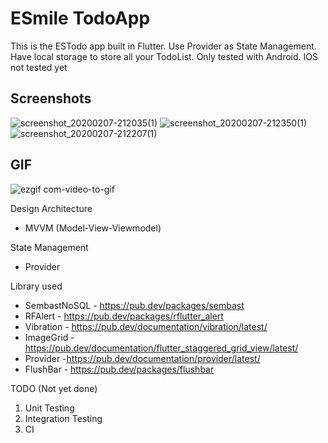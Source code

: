# ESmile TodoApp

This is the ESTodo app built in Flutter. Use Provider as State Management. Have local storage to store all your TodoList. Only tested with Android. IOS not tested yet

## Screenshots

![screenshot_20200207-212035(1)](https://user-images.githubusercontent.com/14199227/74034569-837b5500-49f3-11ea-9eb7-bb859fef3b0a.jpg)
![screenshot_20200207-212350(1)](https://user-images.githubusercontent.com/14199227/74034583-8f671700-49f3-11ea-84f1-aa14815c29b5.jpg)
![screenshot_20200207-212207(1)](https://user-images.githubusercontent.com/14199227/74034602-98f07f00-49f3-11ea-8217-68b787956a5c.jpg)



## GIF

![ezgif com-video-to-gif](https://user-images.githubusercontent.com/14199227/74035190-c4279e00-49f4-11ea-9e94-8573ea2085e1.gif)


Design Architecture
- MVVM (Model-View-Viewmodel)

State Management
- Provider

Library used
  - SembastNoSQL - https://pub.dev/packages/sembast
  - RFAlert - https://pub.dev/packages/rflutter_alert
  - Vibration - https://pub.dev/documentation/vibration/latest/
  - ImageGrid - https://pub.dev/documentation/flutter_staggered_grid_view/latest/
  - Provider -https://pub.dev/documentation/provider/latest/
  - FlushBar - https://pub.dev/packages/flushbar
  
  
TODO (Not yet done)
1. Unit Testing
2. Integration Testing
3. CI


